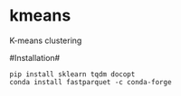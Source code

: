 # kmeans
K-means clustering

#Installation#
```
pip install sklearn tqdm docopt
conda install fastparquet -c conda-forge
```

